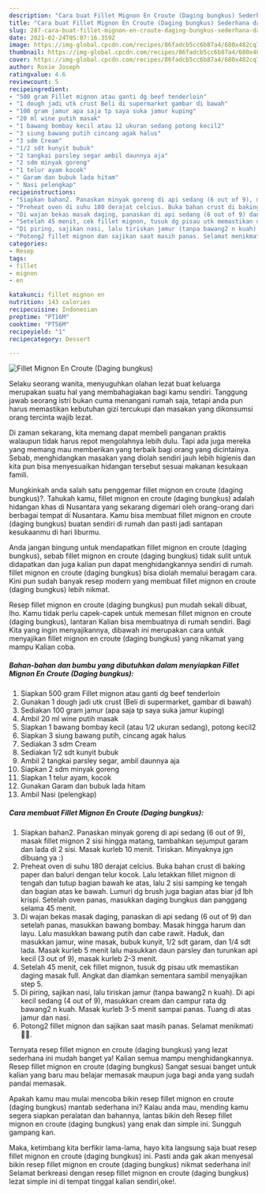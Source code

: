 ```yaml
---
description: "Cara buat Fillet Mignon En Croute (Daging bungkus) Sederhana dan Mudah Dibuat"
title: "Cara buat Fillet Mignon En Croute (Daging bungkus) Sederhana dan Mudah Dibuat"
slug: 287-cara-buat-fillet-mignon-en-croute-daging-bungkus-sederhana-dan-mudah-dibuat
date: 2021-02-24T05:07:16.359Z
image: https://img-global.cpcdn.com/recipes/86fadcb5cc6b87a4/680x482cq70/fillet-mignon-en-croute-daging-bungkus-foto-resep-utama.jpg
thumbnail: https://img-global.cpcdn.com/recipes/86fadcb5cc6b87a4/680x482cq70/fillet-mignon-en-croute-daging-bungkus-foto-resep-utama.jpg
cover: https://img-global.cpcdn.com/recipes/86fadcb5cc6b87a4/680x482cq70/fillet-mignon-en-croute-daging-bungkus-foto-resep-utama.jpg
author: Roxie Joseph
ratingvalue: 4.6
reviewcount: 5
recipeingredient:
- "500 gram Fillet mignon atau ganti dg beef tenderloin"
- "1 dough jadi utk crust Beli di supermarket gambar di bawah"
- "100 gram jamur apa saja tp saya suka jamur kuping"
- "20 ml wine putih masak"
- "1 bawang bombay kecil atau 12 ukuran sedang potong kecil2"
- "3 siung bawang putih cincang agak halus"
- "3 sdm Cream"
- "1/2 sdt kunyit bubuk"
- "2 tangkai parsley segar ambil daunnya aja"
- "2 sdm minyak goreng"
- "1 telur ayam kocok"
- " Garam dan bubuk lada hitam"
- " Nasi pelengkap"
recipeinstructions:
- "Siapkan bahan2. Panaskan minyak goreng di api sedang (6 out of 9), masak fillet mignon 2 sisi hingga matang, tambahkan sejumput garam dan lada di 2 sisi. Masak kurleb 10 menit. Tiriskan. Minyaknya jgn dibuang ya :)"
- "Preheat oven di suhu 180 derajat celcius. Buka bahan crust di baking paper dan baluri dengan telur kocok. Lalu letakkan fillet mignon di tengah dan tutup bagian bawah ke atas, lalu 2 sisi samping ke tengah dan bagian atas ke bawah. Lumuri dg brush juga bagian atas biar jd lbh krispi. Setelah oven panas, masukkan daging bungkus dan panggang selama 45 menit."
- "Di wajan bekas masak daging, panaskan di api sedang (6 out of 9) dan setelah panas, masukkan bawang bombay. Masak hingga harum dan layu. Lalu masukkan bawang putih dan cabe rawit. Haduk, dan masukkan jamur, wine masak, bubuk kunyit, 1/2 sdt garam, dan 1/4 sdt lada. Masak kurleb 5 menit lalu masukkan daun parsley dan turunkan api kecil (3 out of 9), masak kurleb 2-3 menit."
- "Setelah 45 menit, cek fillet mignon, tusuk dg pisau utk memastikan daging masak full. Angkat dan diamkan sementara sambil menyajikan step 5."
- "Di piring, sajikan nasi, lalu tiriskan jamur (tanpa bawang2 n kuah). Di api kecil sedang (4 out of 9), masukkan cream dan campur rata dg bawang2 n kuah. Masak kurleb 3-5 menit sampai panas. Tuang di atas jamur dan nasi."
- "Potong2 fillet mignon dan sajikan saat masih panas. Selamat menikmati 🤗🍴."
categories:
- Resep
tags:
- fillet
- mignon
- en

katakunci: fillet mignon en 
nutrition: 143 calories
recipecuisine: Indonesian
preptime: "PT16M"
cooktime: "PT56M"
recipeyield: "1"
recipecategory: Dessert

---
```



![Fillet Mignon En Croute (Daging bungkus)](https://img-global.cpcdn.com/recipes/86fadcb5cc6b87a4/680x482cq70/fillet-mignon-en-croute-daging-bungkus-foto-resep-utama.jpg)

Selaku seorang wanita, menyuguhkan olahan lezat buat keluarga merupakan suatu hal yang membahagiakan bagi kamu sendiri. Tanggung jawab seorang istri bukan cuma menangani rumah saja, tetapi anda pun harus memastikan kebutuhan gizi tercukupi dan masakan yang dikonsumsi orang tercinta wajib lezat.

Di zaman  sekarang, kita memang dapat membeli panganan praktis walaupun tidak harus repot mengolahnya lebih dulu. Tapi ada juga mereka yang memang mau memberikan yang terbaik bagi orang yang dicintainya. Sebab, menghidangkan masakan yang diolah sendiri jauh lebih higienis dan kita pun bisa menyesuaikan hidangan tersebut sesuai makanan kesukaan famili. 



Mungkinkah anda salah satu penggemar fillet mignon en croute (daging bungkus)?. Tahukah kamu, fillet mignon en croute (daging bungkus) adalah hidangan khas di Nusantara yang sekarang digemari oleh orang-orang dari berbagai tempat di Nusantara. Kamu bisa membuat fillet mignon en croute (daging bungkus) buatan sendiri di rumah dan pasti jadi santapan kesukaanmu di hari liburmu.

Anda jangan bingung untuk mendapatkan fillet mignon en croute (daging bungkus), sebab fillet mignon en croute (daging bungkus) tidak sulit untuk didapatkan dan juga kalian pun dapat menghidangkannya sendiri di rumah. fillet mignon en croute (daging bungkus) bisa diolah memalui beragam cara. Kini pun sudah banyak resep modern yang membuat fillet mignon en croute (daging bungkus) lebih nikmat.

Resep fillet mignon en croute (daging bungkus) pun mudah sekali dibuat, lho. Kamu tidak perlu capek-capek untuk memesan fillet mignon en croute (daging bungkus), lantaran Kalian bisa membuatnya di rumah sendiri. Bagi Kita yang ingin menyajikannya, dibawah ini merupakan cara untuk menyajikan fillet mignon en croute (daging bungkus) yang nikamat yang mampu Kalian coba.

<!--inarticleads1-->

##### Bahan-bahan dan bumbu yang dibutuhkan dalam menyiapkan Fillet Mignon En Croute (Daging bungkus):

1. Siapkan 500 gram Fillet mignon atau ganti dg beef tenderloin
1. Gunakan 1 dough jadi utk crust (Beli di supermarket, gambar di bawah)
1. Sediakan 100 gram jamur (apa saja tp saya suka jamur kuping)
1. Ambil 20 ml wine putih masak
1. Siapkan 1 bawang bombay kecil (atau 1/2 ukuran sedang), potong kecil2
1. Siapkan 3 siung bawang putih, cincang agak halus
1. Sediakan 3 sdm Cream
1. Sediakan 1/2 sdt kunyit bubuk
1. Ambil 2 tangkai parsley segar, ambil daunnya aja
1. Siapkan 2 sdm minyak goreng
1. Siapkan 1 telur ayam, kocok
1. Gunakan  Garam dan bubuk lada hitam
1. Ambil  Nasi (pelengkap)




<!--inarticleads2-->

##### Cara membuat Fillet Mignon En Croute (Daging bungkus):

1. Siapkan bahan2. Panaskan minyak goreng di api sedang (6 out of 9), masak fillet mignon 2 sisi hingga matang, tambahkan sejumput garam dan lada di 2 sisi. Masak kurleb 10 menit. Tiriskan. Minyaknya jgn dibuang ya :)
1. Preheat oven di suhu 180 derajat celcius. Buka bahan crust di baking paper dan baluri dengan telur kocok. Lalu letakkan fillet mignon di tengah dan tutup bagian bawah ke atas, lalu 2 sisi samping ke tengah dan bagian atas ke bawah. Lumuri dg brush juga bagian atas biar jd lbh krispi. Setelah oven panas, masukkan daging bungkus dan panggang selama 45 menit.
1. Di wajan bekas masak daging, panaskan di api sedang (6 out of 9) dan setelah panas, masukkan bawang bombay. Masak hingga harum dan layu. Lalu masukkan bawang putih dan cabe rawit. Haduk, dan masukkan jamur, wine masak, bubuk kunyit, 1/2 sdt garam, dan 1/4 sdt lada. Masak kurleb 5 menit lalu masukkan daun parsley dan turunkan api kecil (3 out of 9), masak kurleb 2-3 menit.
1. Setelah 45 menit, cek fillet mignon, tusuk dg pisau utk memastikan daging masak full. Angkat dan diamkan sementara sambil menyajikan step 5.
1. Di piring, sajikan nasi, lalu tiriskan jamur (tanpa bawang2 n kuah). Di api kecil sedang (4 out of 9), masukkan cream dan campur rata dg bawang2 n kuah. Masak kurleb 3-5 menit sampai panas. Tuang di atas jamur dan nasi.
1. Potong2 fillet mignon dan sajikan saat masih panas. Selamat menikmati 🤗🍴.




Ternyata resep fillet mignon en croute (daging bungkus) yang lezat sederhana ini mudah banget ya! Kalian semua mampu menghidangkannya. Resep fillet mignon en croute (daging bungkus) Sangat sesuai banget untuk kalian yang baru mau belajar memasak maupun juga bagi anda yang sudah pandai memasak.

Apakah kamu mau mulai mencoba bikin resep fillet mignon en croute (daging bungkus) mantab sederhana ini? Kalau anda mau, mending kamu segera siapkan peralatan dan bahannya, lantas bikin deh Resep fillet mignon en croute (daging bungkus) yang enak dan simple ini. Sungguh gampang kan. 

Maka, ketimbang kita berfikir lama-lama, hayo kita langsung saja buat resep fillet mignon en croute (daging bungkus) ini. Pasti anda gak akan menyesal bikin resep fillet mignon en croute (daging bungkus) nikmat sederhana ini! Selamat berkreasi dengan resep fillet mignon en croute (daging bungkus) lezat simple ini di tempat tinggal kalian sendiri,oke!.

